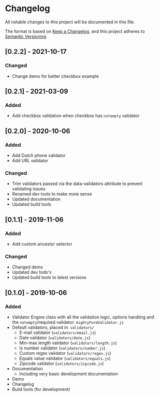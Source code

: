 # Changelog

All notable changes to this project will be documented in this file.

The format is based on [Keep a Changelog](https://keepachangelog.com/en/1.0.0/),
and this project adheres to [Semantic Versioning](https://semver.org/spec/v2.0.0.html).


## [0.2.2] - 2021-10-17

### Changed
- Change demo for better checkbox example


## [0.2.1] - 2021-03-09

### Added
- Add checkbox validation when checkbox has `notempty` validator


## [0.2.0] - 2020-10-06

### Added
- Add Dutch phone validator
- Add URL validator

### Changed
- Trim validators passed via the data-validators attribute to prevent validating issues
- Renamed dev tools to make more sense
- Updated documentation
- Updated build tools


## [0.1.1] - 2019-11-06

### Added
- Add custom ancestor selector

### Changed
- Changed demo
- Updated dev todo's
- Updated build tools to latest versions


## [0.1.0] - 2019-10-06

### Added
- Validator Engine class with all the validation logic, options handling and the `notempty`/required validator: `mightyFormValidator.js`
- Default validators, placed in: `validators/`
  - E-mail validator (`validators/email.js`)
  - Date validator (`validators/date.js`)
  - Min-max length validator (`validators/length.js`)
  - Is number validator (`validators/number.js`)
  - Custom regex validator (`validators/regex.js`)
  - Equals value validator (`validators/equals.js`)
  - Zipcode validator (`validators/zipcode.js`)
- Documentation
  - Including very basic development documentation
- Demo
- Changelog
- Build tools (for development)
